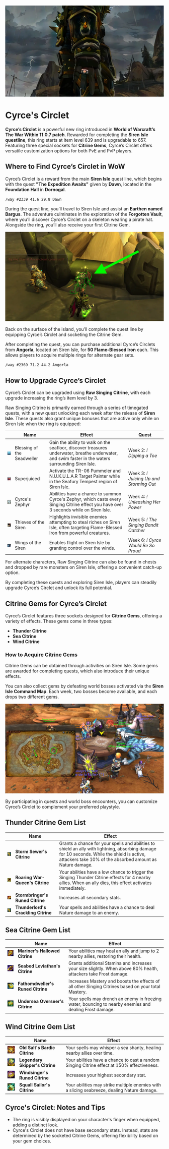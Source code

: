 <!-- wiki:icon /img/cyrce-s-circlet.webp -->
<!-- wiki:description Discover Cyrce’s Circlet in WoW The War Within 11.0.7 – a powerful ring with upgradeable item levels and three unique Citrine Gem slots for PvE and PvP customization. Learn where to find it, gem effects, and tips for maximizing its potential. -->

![Cyrce's Circlet Banner](/img/cyrce-s-circlet_banner.webp)

# Cyrce's Circlet

**Cyrce’s Circlet** is a powerful new ring introduced in **World of Warcraft’s The War Within 11.0.7 patch**. Rewarded for completing the **Siren Isle questline**, this ring starts at item level 639 and is upgradable to 657. Featuring three special sockets for **Citrine Gems**, Cyrce’s Circlet offers versatile customization options for both PvE and PvP players.

## Where to Find Cyrce’s Circlet in WoW

Cyrce’s Circlet is a reward from the main **Siren Isle** quest line, which begins with the quest **"The Expedition Awaits"** given by **Dawn**, located in the **Foundation Hall** in **Dornogal**.

```
/way #2339 41.6 29.8 Dawn
```

During the quest line, you’ll travel to Siren Isle and assist an **Earthen named Bargus**. The adventure culminates in the exploration of the **Forgotten Vault**, where you’ll discover Cyrce’s Circlet on a skeleton wearing a pirate hat. Alongside the ring, you’ll also receive your first Citrine Gem.

![Cyrce’s Circlet Location](/img/cyrce-s-circlet_a.webp)

Back on the surface of the island, you’ll complete the quest line by equipping Cyrce’s Circlet and socketing the Citrine Gem.

After completing the quest, you can purchase additional Cyrce’s Circlets from **Angorla**, located on Siren Isle, for **50 Flame-Blessed Iron** each. This allows players to acquire multiple rings for alternate gear sets.

```
/way #2369 71.2 44.2 Angorla
```

## How to Upgrade Cyrce’s Circlet

Cyrce’s Circlet can be upgraded using **Raw Singing Citrine**, with each upgrade increasing the ring’s item level by 3.

Raw Singing Citrine is primarily earned through a series of timegated quests, with a new quest unlocking each week after the release of **Siren Isle**. These quests also grant unique bonuses that are active only while on Siren Isle when the ring is equipped:

|                                                                          | Name                       | Effect                                                                                                                                             | Quest                                   |
| ------------------------------------------------------------------------ | -------------------------- | -------------------------------------------------------------------------------------------------------------------------------------------------- | --------------------------------------- |
| ![Blessing of the Seadweller](/img/cyrce-s-circlet_upgrade_quest_a.webp) | Blessing of the Seadweller | Gain the ability to walk on the seafloor, discover treasures underwater, breathe underwater, and swim faster in the waters surrounding Siren Isle. | Week 2: _! Dipping a Toe_               |
| ![Superjuiced](/img/cyrce-s-circlet_upgrade_quest_b.webp)                | Superjuiced                | Activate the TR-06 Pummeler and N.U.K.U.L.A.R Target Painter while in the Seafury Tempest region of Siren Isle.                                    | Week 3: _! Juicing Up and Storming Out_ |
| ![Cyrce's Zephyr](/img/cyrce-s-circlet_upgrade_quest_c.webp)             | Cyrce's Zephyr             | Abilities have a chance to summon Cyrce's Zephyr, which casts every Singing Citrine effect you have over 3 seconds while on Siren Isle.            | Week 4: _! Unleashing Her Power_        |
| ![Thieves of the Siren](/img/cyrce-s-circlet_upgrade_quest_d.webp)       | Thieves of the Siren       | Highlights invisible enemies attempting to steal riches on Siren Isle, often targeting Flame-Blessed Iron from powerful creatures.                 | Week 5: _! The Singing Bandit Catcher_  |
| ![Wings of the Siren](/img/cyrce-s-circlet_upgrade_quest_e.webp)         | Wings of the Siren         | Enables flight on Siren Isle by granting control over the winds.                                                                                   | Week 6: _! Cyrce Would Be So Proud_     |

For alternate characters, Raw Singing Citrine can also be found in chests and dropped by rare monsters on Siren Isle, offering a convenient catch-up option.

By completing these quests and exploring Siren Isle, players can steadily upgrade Cyrce’s Circlet and unlock its full potential.

## Citrine Gems for Cyrce’s Circlet

Cyrce’s Circlet features three sockets designed for **Citrine Gems**, offering a variety of effects. These gems come in three types:

- **Thunder Citrine**
- **Sea Citrine**
- **Wind Citrine**

### How to Acquire Citrine Gems

Citrine Gems can be obtained through activities on Siren Isle. Some gems are awarded for completing quests, which also introduce their unique effects.

You can also collect gems by defeating world bosses activated via the **Siren Isle Command Map**. Each week, two bosses become available, and each drops two different gems.

![Siren Isle Command Map Location](/img/cyrce-s-circlet_map_location.webp)

By participating in quests and world boss encounters, you can customize Cyrce’s Circlet to complement your preferred playstyle.

## Thunder Citrine Gem List

|                                                                        | Name                                | Effect                                                                                                                                                                                                   |
| ---------------------------------------------------------------------- | ----------------------------------- | -------------------------------------------------------------------------------------------------------------------------------------------------------------------------------------------------------- |
| ![Storm Sewer's Citrine](/img/storm-sewer-s-citrine.webp)              | **Storm Sewer's Citrine**           | Grants a chance for your spells and abilities to shield an ally with lightning, absorbing damage for 10 seconds. While the shield is active, attackers take 10% of the absorbed amount as Nature damage. |
| ![Roaring War-Queen's Citrine](/img/roaring-war-queen-s-citrine.webp)  | **Roaring War-Queen's Citrine**     | Your abilities have a low chance to trigger the Singing Thunder Citrine effects for 4 nearby allies. When an ally dies, this effect activates immediately.                                               |
| ![Stormbringer's Runed Citrin](/img/stormbringer-s-runed-citrine.webp) | **Stormbringer's Runed Citrine**    | Increases all secondary stats.                                                                                                                                                                           |
| ![Thunderlord's Crackling Citrine](/img/storm-sewer-s-citrine.webp)    | **Thunderlord's Crackling Citrine** | Your spells and abilities have a chance to deal Nature damage to an enemy.                                                                                                                               |

## Sea Citrine Gem List

|                                                                           | Name                              | Effect                                                                                                          |
| ------------------------------------------------------------------------- | --------------------------------- | --------------------------------------------------------------------------------------------------------------- |
| ![Mariner's Hallowed Citrine](/img/mariner-s-hallowed-citrine.webp)       | **Mariner's Hallowed Citrine**    | Your abilities may heal an ally and jump to 2 nearby allies, restoring their health.                            |
| ![Seabed Leviathan's Citrine](/img/seabed-leviathan-s-citrine.webp)       | **Seabed Leviathan's Citrine**    | Grants additional Stamina and increases your size slightly. When above 80% health, attackers take Frost damage. |
| ![Fathomdweller's Runed Citrine](/img/fathomdweller-s-runed-citrine.webp) | **Fathomdweller's Runed Citrine** | Increases Mastery and boosts the effects of all other Singing Citrines based on your total Mastery.             |
| ![Undersea Overseer's Citrine](/img/undersea-overseer-s-citrine.webp)     | **Undersea Overseer's Citrine**   | Your spells may drench an enemy in freezing water, bouncing to nearby enemies and dealing Frost damage.         |

## Wind Citrine Gem List

|                                                                       | Name                            | Effect                                                                                      |
| --------------------------------------------------------------------- | ------------------------------- | ------------------------------------------------------------------------------------------- |
| ![Old Salt's Bardic Citrine](/img/old-salt-s-bardic-citrine.webp)     | **Old Salt's Bardic Citrine**   | Your spells may whisper a sea shanty, healing nearby allies over time.                      |
| ![Legendary Skipper's Citrine](/img/legendary-skipper-s-citrine.webp) | **Legendary Skipper's Citrine** | Your abilities have a chance to cast a random Singing Citrine effect at 150% effectiveness. |
| ![Windsinger's Runed Citrine](/img/windsinger-s-runed-citrine.webp)   | **Windsinger's Runed Citrine**  | Increases your highest secondary stat.                                                      |
| ![Squall Sailor's Citrine](/img/squall-sailor-s-citrine.webp)         | **Squall Sailor's Citrine**     | Your abilities may strike multiple enemies with a slicing seabreeze, dealing Nature damage. |

## Cyrce's Circlet: Notes and Tips

- The ring is visibly displayed on your character's finger when equipped, adding a distinct look.
- Cyrce's Circlet does not have base secondary stats. Instead, stats are determined by the socketed Citrine Gems, offering flexibility based on your gem choices.

